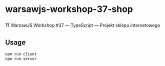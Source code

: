 # warsawjs-workshop-37-shop

⛩️ WarsawJS Workshop #37 — TypeScript — Projekt sklepu internetowego

## Usage

```bash
npm run client
npm run server
```
